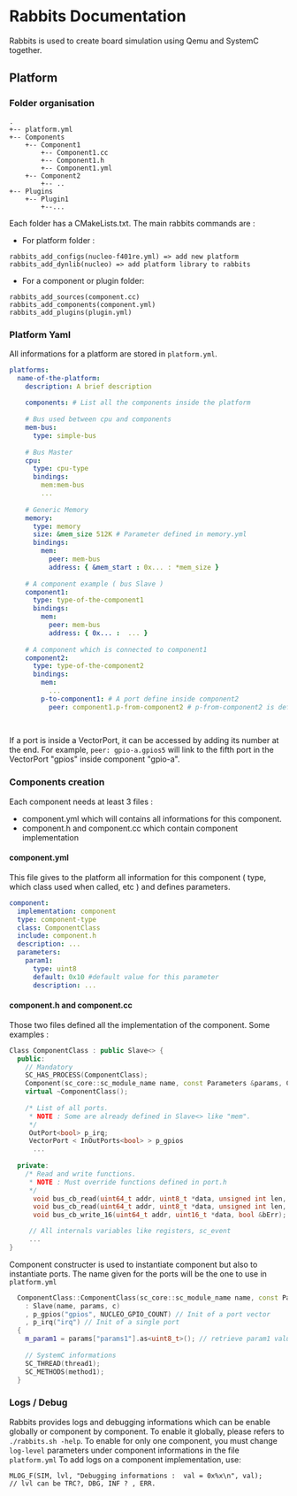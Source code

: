 # Rabbits Documentation 

Rabbits is used to create board simulation using Qemu and SystemC together. 

## Platform 

### Folder organisation 

```
.
+-- platform.yml
+-- Components
    +-- Component1
        +-- Component1.cc
        +-- Component1.h
        +-- Component1.yml
    +-- Component2
        +-- ..
+-- Plugins
    +-- Plugin1
        +--...
```
Each folder has a CMakeLists.txt. The main rabbits commands are : 
- For platform folder : 
```
rabbits_add_configs(nucleo-f401re.yml) => add new platform
rabbits_add_dynlib(nucleo) => add platform library to rabbits

```

- For a component or plugin folder:
```
rabbits_add_sources(component.cc)
rabbits_add_components(component.yml)
rabbits_add_plugins(plugin.yml)
```

###  Platform Yaml 

All informations for a platform are stored in `platform.yml`. 

```Yaml
platforms:
  name-of-the-platform:
    description: A brief description 
    
    components: # List all the components inside the platform
    
    # Bus used between cpu and components
    mem-bus: 
      type: simple-bus
    
    # Bus Master  
    cpu: 
      type: cpu-type
      bindings: 
        mem:mem-bus
        ...
        
    # Generic Memory
    memory:
      type: memory
      size: &mem_size 512K # Parameter defined in memory.yml
      bindings: 
        mem:
          peer: mem-bus
          address: { &mem_start : 0x... : *mem_size }
          
    # A component example ( bus Slave ) 
    component1:
      type: type-of-the-component1
      bindings: 
        mem:
          peer: mem-bus
          address: { 0x... :  ... } 
        
    # A component which is connected to component1 
    component2:
      type: type-of-the-component2
      bindings:
        mem: 
          ...
        p-to-component1: # A port define inside component2
          peer: component1.p-from-component2 # p-from-component2 is defined inside component1 
          
    
```

If a port is inside a VectorPort, it can be accessed by adding its number at the end. For example, `peer: gpio-a.gpios5` will link to the fifth port in the VectorPort "gpios" inside component "gpio-a".


### Components creation 

Each component needs at least 3 files : 
- component.yml which will contains all informations for this component.
- component.h and component.cc which contain component implementation

####  component.yml
This file gives to the platform all information for this component ( type, which class used when called, etc ) and defines parameters.

```Yaml
component:
  implementation: component
  type: component-type
  class: ComponentClass
  include: component.h 
  description: ...
  parameters:
    param1:
      type: uint8 
      default: 0x10 #default value for this parameter 
      description: ...
```

####  component.h and component.cc

Those two files defined all the implementation of the component. Some examples : 

``` C++
Class ComponentClass : public Slave<> { 
  public: 
    // Mandatory
    SC_HAS_PROCESS(ComponentClass);
    Component(sc_core::sc_module_name name, const Parameters &params, ConfigManager &c);
    virtual ~ComponentClass();
    
    /* List of all ports. 
     * NOTE : Some are already defined in Slave<> like "mem".
     */
     OutPort<bool> p_irq;
     VectorPort < InOutPorts<bool> > p_gpios
      ...
      
  private:
    /* Read and write functions.
     * NOTE : Must override functions defined in port.h
     */
      void bus_cb_read(uint64_t addr, uint8_t *data, unsigned int len, bool &bErr); // read for all len
      void bus_cb_read(uint64_t addr, uint8_t *data, unsigned int len, bool &bErr); // write for all len
      void bus_cb_write_16(uint64_t addr, uint16_t *data, bool &bErr); // Specific action for 16 bits write

     // All internals variables like registers, sc_event
     ...
}
```

Component constructer is used to instantiate component but also to instantiate ports. The name given for the ports will be the one to use in `platform.yml`
``` C++
  ComponentClass::ComponentClass(sc_core::sc_module_name name, const Parameters &params, ConfigManager &c)
    : Slave(name, params, c)
    , p_gpios("gpios", NUCLEO_GPIO_COUNT) // Init of a port vector
    , p_irq("irq") // Init of a single port
  {
    m_param1 = params["params1"].as<uint8_t>(); // retrieve param1 value from Yaml
    
    // SystemC informations 
    SC_THREAD(thread1); 
    SC_METHODS(method1);
  }
```

### Logs / Debug

Rabbits provides logs and debugging informations which can be enable globally or component by component. To enable it globally, please refers to `./rabbits.sh -help`. To enable for only one component, you must change `log-level` parameters under component informations in the file `platform.yml` 
To add logs on a component implementation, use: 
```
MLOG_F(SIM, lvl, "Debugging informations :  val = 0x%x\n", val);
// lvl can be TRC?, DBG, INF ? , ERR.  
```

